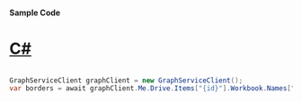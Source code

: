 #### Sample Code
# [C#](#tab/Csharp)

```C#

GraphServiceClient graphClient = new GraphServiceClient();
var borders = await graphClient.Me.Drive.Items["{id}"].Workbook.Names["{name}"].Range().Format.Borders["{sideIndex}"].Request().GetAsync();

```